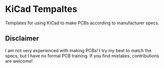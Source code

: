 # KiCad Tempaltes

Templates for using KiCad to make PCBs according to manufacturer specs.

## Disclaimer

I am not very experienced with making PCBs!
I try my best to match the specs, but I have no formal PCB training.
If you find mistakes, contributions are welcome!
